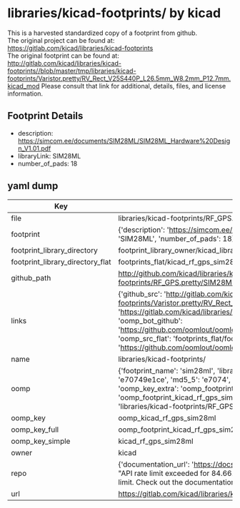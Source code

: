 # libraries/kicad-footprints/ by kicad  
This is a harvested standardized copy of a footprint from github.  
The original project can be found at:  
https://gitlab.com/kicad/libraries/kicad-footprints  
The original footprint can be found at:
http://gitlab.com/kicad/libraries/kicad-footprints//blob/master/tmp/libraries/kicad-footprints/Varistor.pretty/RV_Rect_V25S440P_L26.5mm_W8.2mm_P12.7mm.kicad_mod
Please consult that link for additional, details, files, and license information.  
## Footprint Details
* description: https://simcom.ee/documents/SIM28ML/SIM28ML_Hardware%20Design_V1.01.pdf  
* libraryLink: SIM28ML  
* number_of_pads: 18  
## yaml dump  
| Key | Value |  
| --- | --- |  
| file | libraries/kicad-footprints/RF_GPS.pretty/SIM28ML.kicad_mod |  
| footprint | {'description': 'https://simcom.ee/documents/SIM28ML/SIM28ML_Hardware%20Design_V1.01.pdf', 'libraryLink': 'SIM28ML', 'number_of_pads': 18} |  
| footprint_library_directory | footprint_library_owner/kicad_libraries/kicad-footprints/ |  
| footprint_library_directory_flat | footprints_flat/kicad_rf_gps_sim28ml/working |  
| github_path | http://github.com/kicad/libraries/kicad-footprints//blob/master/tmp/libraries/kicad-footprints/RF_GPS.pretty/SIM28ML.kicad_mod |  
| links | {'github_src': 'http://gitlab.com/kicad/libraries/kicad-footprints//blob/master/tmp/libraries/kicad-footprints/Varistor.pretty/RV_Rect_V25S440P_L26.5mm_W8.2mm_P12.7mm.kicad_mod', 'github_src_repo': 'https://gitlab.com/kicad/libraries/kicad-footprints', 'oomp_bot': 'footprints/kicad_rf_gps_sim28ml/working', 'oomp_bot_github': 'https://github.com/oomlout/oomlout_oomp_footprint_bot/tree/main/footprints/kicad_rf_gps_sim28ml/working', 'oomp_src_flat': 'footprints_flat/footprints_flat/kicad_rf_gps_sim28ml/working', 'oomp_src_flat_github': 'https://github.com/oomlout/oomlout_oomp_footprint_src/tree/main/footprints_flat/kicad_rf_gps_sim28ml/working'} |  
| name | libraries/kicad-footprints/ |  
| oomp | {'footprint_name': 'sim28ml', 'library_name': 'rf_gps', 'md5': 'e70749e1ceb449b19da1969bcad1f10a', 'md5_10': 'e70749e1ce', 'md5_5': 'e7074', 'md5_6': 'e70749', 'oomp_key': 'oomp_kicad_rf_gps_sim28ml', 'oomp_key_extra': 'oomp_footprint_kicad_rf_gps_sim28ml', 'oomp_key_full': 'oomp_footprint_kicad_rf_gps_sim28ml_e70749', 'oomp_key_simple': 'kicad_rf_gps_sim28ml', 'original_filename': 'libraries/kicad-footprints/RF_GPS.pretty/SIM28ML.kicad_mod', 'owner_name': 'kicad'} |  
| oomp_key | oomp_kicad_rf_gps_sim28ml |  
| oomp_key_full | oomp_footprint_kicad_rf_gps_sim28ml |  
| oomp_key_simple | kicad_rf_gps_sim28ml |  
| owner | kicad |  
| repo | {'documentation_url': 'https://docs.github.com/rest/overview/resources-in-the-rest-api#rate-limiting', 'message': "API rate limit exceeded for 84.66.173.59. (But here's the good news: Authenticated requests get a higher rate limit. Check out the documentation for more details.)"} |  
| url | https://gitlab.com/kicad/libraries/kicad-footprints |  

